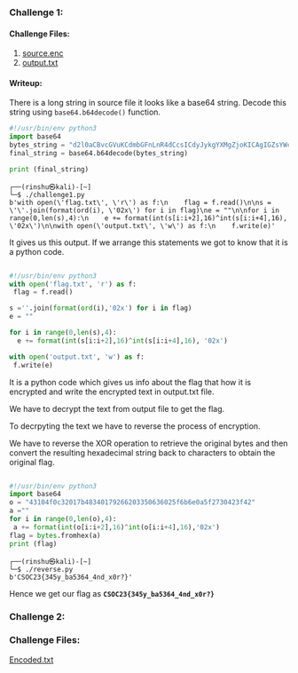 ### Challenge 1:

#### Challenge Files:

1. [source.enc](Writeup_files/source.enc)
2. [output.txt](Writeup_files/output.txt)

#### Writeup:

There is a long string in source file it looks like a base64 string.
Decode this string using `base64.b64decode()` function.

```python
#!/usr/bin/env python3
import base64
bytes_string = "d2l0aCBvcGVuKCdmbGFnLnR4dCcsICdyJykgYXMgZjoKICAgIGZsYWcgPSBmLnJlYWQoKQoKcyA9ICcnLmpvaW4oZm9ybWF0KG9yZChpKSwgJzAyeCcpIGZvciBpIGluIGZsYWcpCmUgPSAiIgoKZm9yIGkgaW4gcmFuZ2UoMCxsZW4ocyksNCk6CiAgICBlICs9IGZvcm1hdChpbnQoc1tpOmkrMl0sMTYpXmludChzW2k6aSs0XSwxNiksICcwMngnKQoKd2l0aCBvcGVuKCdvdXRwdXQudHh0JywgJ3cnKSBhcyBmOgogICAgZi53cml0ZShlKQ=="
final_string = base64.b64decode(bytes_string)

print (final_string)

```

```shell
┌──(rinshu㉿kali)-[~]
└─$ ./challenge1.py   
b'with open(\'flag.txt\', \'r\') as f:\n    flag = f.read()\n\ns = \'\'.join(format(ord(i), \'02x\') for i in flag)\ne = ""\n\nfor i in range(0,len(s),4):\n    e += format(int(s[i:i+2],16)^int(s[i:i+4],16), \'02x\')\n\nwith open(\'output.txt\', \'w\') as f:\n    f.write(e)'
```

It gives us this output.
If we arrange this statements we got to know that it is a python code.

```python

#!/usr/bin/env python3
with open('flag.txt', 'r') as f:
 flag = f.read()

s =''.join(format(ord(i),'02x') for i in flag)
e = ""

for i in range(0,len(s),4):
  e += format(int(s[i:i+2],16)^int(s[i:i+4],16), '02x')

with open('output.txt', 'w') as f:
 f.write(e)

```
It is a python code which gives us info about the flag that how it is encrypted and write the encrypted text in output.txt file.

We have to decrypt the text from output file to get the flag.

To decrpyting the text we have to reverse the process of encryption.

We have to reverse the XOR operation to retrieve the original bytes and then convert the resulting hexadecimal string back to characters to obtain the original flag.

```python

#!/usr/bin/env python3
import base64
o = "43104f0c32017b48340179266203350636025f6b6e0a5f2730423f42"
a =""
for i in range(0,len(o),4):
 a += format(int(o[i:i+2],16)^int(o[i:i+4],16),'02x')
flag = bytes.fromhex(a)
print (flag)

```

```shell
┌──(rinshu㉿kali)-[~]
└─$ ./reverse.py 
b'CSOC23{345y_ba5364_4nd_x0r?}'
```

Hence we get our flag as **`CSOC23{345y_ba5364_4nd_x0r?}`**

### Challenge 2:

### Challenge Files:
  [Encoded.txt](Writeup_files/encoded.txt)

